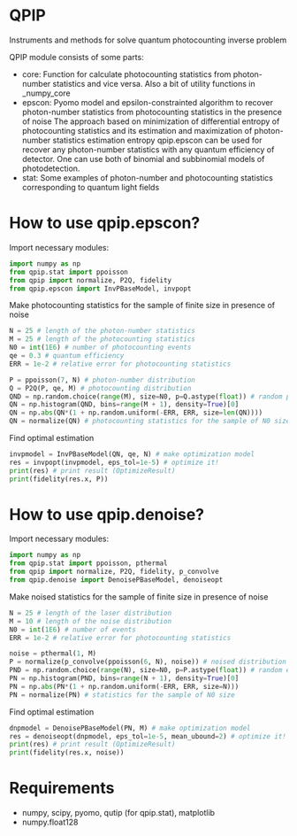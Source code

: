 # QPIP
 Instruments and methods for solve quantum photocounting inverse problem

QPIP module consists of some parts:
- core: Function for calculate photocounting statistics from photon-number statistics and vice versa. Also a bit of utility functions in _numpy_core
- epscon: 
    Pyomo model and epsilon-constrainted algorithm to recover photon-number statistics from photocounting statistics in the presence of noise
    The approach based on minimization of differential entropy of photocounting statistics and its estimation and maximization of photon-number statistics estimation entropy
    qpip.epscon can be used for recover any photon-number statistics with any quantum efficiency of detector.
    One can use both of binomial and subbinomial models of photodetection.
- stat: Some examples of photon-number and photocounting statistics corresponding to quantum light fields

# How to use qpip.epscon?
Import necessary modules:
```python
import numpy as np
from qpip.stat import ppoisson
from qpip import normalize, P2Q, fidelity
from qpip.epscon import InvPBaseModel, invpopt
```
Make photocounting statistics for the sample of finite size in presence of noise
```python
N = 25 # length of the photon-number statistics
M = 25 # length of the photocounting statistics
N0 = int(1E6) # number of photocounting events
qe = 0.3 # quantum efficiency
ERR = 1e-2 # relative error for photocounting statistics

P = ppoisson(7, N) # photon-number distribution
Q = P2Q(P, qe, M) # photocounting distribution
QND = np.random.choice(range(M), size=N0, p=Q.astype(float)) # random photocounting events
QN = np.histogram(QND, bins=range(M + 1), density=True)[0] 
QN = np.abs(QN*(1 + np.random.uniform(-ERR, ERR, size=len(QN))))
QN = normalize(QN) # photocounting statistics for the sample of N0 size
```
Find optimal estimation
```python
invpmodel = InvPBaseModel(QN, qe, N) # make optimization model
res = invpopt(invpmodel, eps_tol=1e-5) # optimize it!
print(res) # print result (OptimizeResult)
print(fidelity(res.x, P))
```

# How to use qpip.denoise?
Import necessary modules:
```python
import numpy as np
from qpip.stat import ppoisson, pthermal
from qpip import normalize, P2Q, fidelity, p_convolve
from qpip.denoise import DenoisePBaseModel, denoiseopt
```
Make noised statistics for the sample of finite size in presence of noise
```python
N = 25 # length of the laser distribution
M = 10 # length of the noise distribution
N0 = int(1E6) # number of events
ERR = 1e-2 # relative error for photocounting statistics

noise = pthermal(1, M)
P = normalize(p_convolve(ppoisson(6, N), noise)) # noised distribution
PND = np.random.choice(range(N), size=N0, p=P.astype(float)) # random events
PN = np.histogram(PND, bins=range(N + 1), density=True)[0] 
PN = np.abs(PN*(1 + np.random.uniform(-ERR, ERR, size=N)))
PN = normalize(PN) # statistics for the sample of N0 size
```
Find optimal estimation
```python
dnpmodel = DenoisePBaseModel(PN, M) # make optimization model
res = denoiseopt(dnpmodel, eps_tol=1e-5, mean_ubound=2) # optimize it!
print(res) # print result (OptimizeResult)
print(fidelity(res.x, noise))
```

# Requirements
- numpy, scipy, pyomo, qutip (for qpip.stat), matplotlib
- numpy.float128
